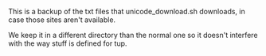 This is a backup of the txt files that unicode_download.sh downloads, in case those sites aren't available.

We keep it in a different directory than the normal one so it doesn't interfere with the way stuff is defined for tup.
